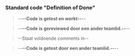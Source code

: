 ### Standard code "Definition of Done"

>--**--Code is getest en werkt--**--


>--**--Code is gereviewed door een ander teamlid.--**--

  >--Staat voldoende comments in--


>--**--Code is getest door een ander teamlid.--**--




